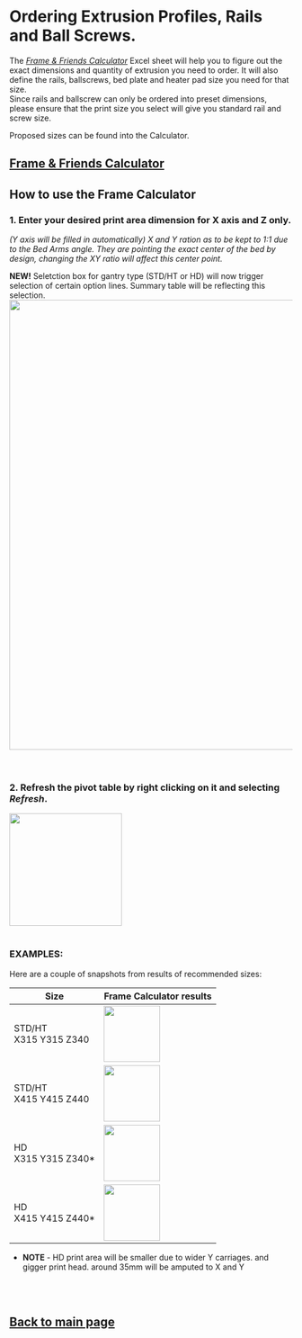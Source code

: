 # Ordering Extrusion Profiles, Rails and Ball Screws.

The [_Frame & Friends Calculator_](/FrameCalculator.xlsx) Excel sheet will help you to figure out the exact dimensions and quantity of extrusion you need to order.
It will also define the rails, ballscrews, bed plate and heater pad size you need for that size.  
Since rails and ballscrew can only be ordered into preset dimensions, please ensure that the print size you select will give you standard rail and screw size.

Proposed sizes can be found into the Calculator.
## [Frame & Friends Calculator](/FrameCalculator.xlsx)

## How to use the Frame Calculator
### 1. Enter your desired print area dimension for **X axis and Z only**. 
*(Y axis will be filled in automatically) X and Y ration as to be kept to 1:1 due to the Bed Arms angle.  They are pointing the exact center of the bed by design, changing the XY ratio will affect this center point.*  

__NEW!__ Seletction box for gantry type (STD/HT or HD) will now trigger selection of certain option lines. Summary table will be reflecting this selection.
<br>
<img src="https://raw.githubusercontent.com/MirageC79/HevORT/master/images/framecalc1.png" width="800">
<br>
<br>
<br>
### 2. Refresh the pivot table by right clicking on it and selecting *Refresh*.
<img src="https://raw.githubusercontent.com/MirageC79/HevORT/master/images/framecalc2.png" width="200">  
<br>
<br>


### EXAMPLES:
Here are a couple of snapshots from results of recommended sizes:

Size|Frame Calculator results
--------------|------------------------
STD/HT <br> X315 Y315 Z340| <img src="https://raw.githubusercontent.com/MirageC79/HevORT/master/images/315_315_340.png" width="100">  
STD/HT <br> X415 Y415 Z440| <img src="https://raw.githubusercontent.com/MirageC79/HevORT/master/images/415_415_440.png" width="100">  
HD <br> X315 Y315 Z340*| <img src="https://raw.githubusercontent.com/MirageC79/HevORT/master/images/315_315_340HD.png" width="100">  
HD <br> X415 Y415 Z440*| <img src="https://raw.githubusercontent.com/MirageC79/HevORT/master/images/415_415_440HD.png" width="100"> 

* __NOTE__ - HD print area will be smaller due to wider Y carriages. and gigger print head. around 35mm will be amputed to X and Y
<br>
<br>

## [Back to main page](/README.md)
